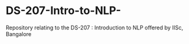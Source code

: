 # DS-207-Intro-to-NLP-
Repository relating to the DS-207 : Introduction to NLP offered by IISc, Bangalore
